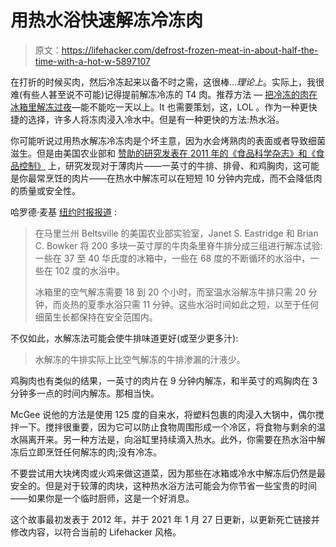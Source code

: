 # 用热水浴快速解冻冷冻肉

> 原文：<https://lifehacker.com/defrost-frozen-meat-in-about-half-the-time-with-a-hot-w-5897107>

在打折的时候买肉，然后冷冻起来以备不时之需，这很棒...*理论上*。实际上，我很难(有些人甚至说不可能)记得提前解冻冷冻的 T4 肉。推荐方法 — [把冷冻的肉在冰箱里解冻过夜](https://lifehacker.com/the-best-and-quickest-ways-to-thaw-frozen-food-1567753280)—能不能吃一天以上。It 也需要策划，这，LOL 。作为一种更快捷的选择，许多人将冻肉浸入冷水中。但是有一种更快的方法:热水浴。



你可能听说过用热水解冻冷冻肉是个坏主意，因为水会烤熟肉的表面或者导致细菌滋生。但是由美国农业部和 [赞助的研究发表在 2011 年的《食品科学杂志》和《食品控制》](http://onlinelibrary.wiley.com/doi/10.1111/j.1750-3841.2010.02037.x/abstract) 上，研究发现对于薄肉片——一英寸的牛排、排骨、和鸡胸肉，这可能是你最常烹饪的肉片——在热水中解冻可以在短短 10 分钟内完成，而不会降低肉的质量或安全性。

哈罗德·麦基 [纽约时报报道](https://www.nytimes.com/2011/06/08/dining/a-hot-water-bath-for-thawing-meats-the-curious-cook.html) :

> 在马里兰州 Beltsville 的美国农业部实验室，Janet S. Eastridge 和 Brian C. Bowker 将 200 多块一英寸厚的牛肉条里脊牛排分成三组进行解冻试验:一些在 37 至 40 华氏度的冰箱中，一些在 68 度的不断循环的水浴中，一些在 102 度的水浴中。
> 
> 冰箱里的空气解冻需要 18 到 20 个小时，而室温水浴解冻牛排只需 20 分钟，而炎热的夏季水浴只需 11 分钟。这些水浴时间如此之短，以至于任何细菌生长都保持在安全范围内。

不仅如此，水解冻法可能会使牛排味道更好(或至少更多汁):

> 水解冻的牛排实际上比空气解冻的牛排渗漏的汁液少。

鸡胸肉也有类似的结果，一英寸的肉片在 9 分钟内解冻，和半英寸的鸡胸肉在 3 分钟多一点的时间内解冻。那相当快。

McGee 说他的方法是使用 125 度的自来水，将塑料包裹的肉浸入大锅中，偶尔搅拌一下。搅拌很重要，因为它可以防止食物周围形成一个冷区，将食物与剩余的温水隔离开来。另一种方法是，向浴缸里持续滴入热水。此外，你需要在热水浴中解冻后立即烹饪任何解冻的肉;没有冷冻。

不要尝试用大块烤肉或火鸡来做这道菜，因为那些在冰箱或冷水中解冻后仍然是最安全的。但是对于较薄的肉块，这种热水浴方法可能会为你节省一些宝贵的时间——如果你是一个临时厨师，这是一个好消息。

这个故事最初发表于 2012 年，并于 2021 年 1 月 27 日更新，以更新死亡链接并修改内容，以符合当前的 Lifehacker 风格。